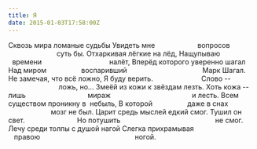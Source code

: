 ```yaml
---
title: Я
date: 2015-01-03T17:58:00Z
---
```


Сквозь мира ломаные судьбы
Увидеть мне
                     вопросов
                                     суть бы.
Отхаркивая лёгкие на лёд,
Нащупываю
                   времени
                                  налёт,
Вперёд которого уверенно шагал
Над миром
                 воспаривший
                                      Марк Шагал.
Не замечая, что всё ложно,
Я буду верить.
                        Слово --
                                      ложь, но...
Змеёй из кожи к звёздам лезть.
Хоть кожа -- лишь
                               мираж
                                         и лесть.
Всем существом проникну в  небыль,
В которой
                 даже в снах
                                    мозг не был.
Царит средь мыслей едкий смог.
Тушил он свет.
                          Но потушить
                                                не смог.
Лечу среди толпы с душой нагой
Слегка прихрамывая
                                   правою
                                                ногой.
